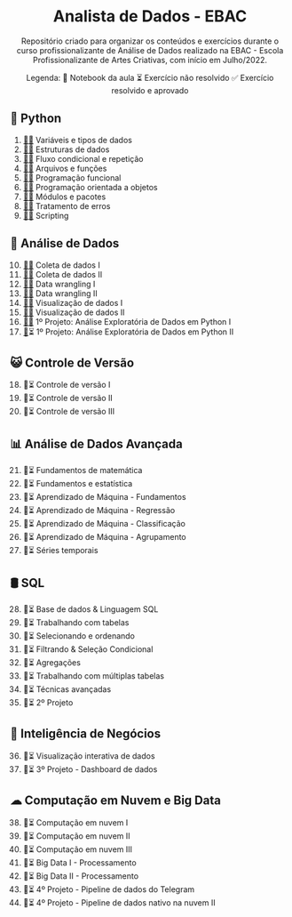 
<h1 align=center>Analista de Dados - EBAC</h1>

<p align=center>Repositório criado para organizar os conteúdos e exercícios durante o curso profissionalizante de Análise de Dados realizado na EBAC - Escola Profissionalizante de Artes Criativas, com início em Julho/2022.</p>
<p align=center>Legenda: 📝 Notebook da aula
⏳ Exercício não resolvido
✅ Exercício resolvido e aprovado</p>


## 🐍 Python

1. [📝](aulas/m01-variaveis-tipos-de-dados.ipynb)[✅](exercicios/em01-variaveis-tipos-de-dados.ipynb) Variáveis e tipos de dados
2. [📝](aulas/m02-estruturas-de-dados.ipynb)[✅](exercicios/em02-estruturas-de-dados.ipynb) Estruturas de dados
3. [📝](aulas/m03-fluxo-condicional-repeticao.ipynb)[✅](exercicios/em03-fluxo-condicional-repeticao.ipynb) Fluxo condicional e repetição
4. [📝](aulas/m04-arquivos-funcoes.ipynb)[✅](exercicios/em04-arquivos-funcoes.ipynb) Arquivos e funções
5. [📝](aulas/m05-programacao-funcional.ipynb)[✅](exercicios/em05-programacao-funcional.ipynb) Programação funcional
6. [📝](aulas/m06-poo.ipynb)[✅](exercicios/em06-poo.ipynb) Programação orientada a objetos
7. [📝](aulas/m07-modulos-pacotes.ipynb)[✅](exercicios/em07-modulos-pacotes.ipynb) Módulos e pacotes
8. [📝](aulas/m08-tratamento-de-erros.ipynb)[✅](exercicios/em08-tratamento-erros.ipynb) Tratamento de erros
9. [📝](aulas/m09-scripting.ipynb)[✅](exercicios/em09-scripting.ipynb) Scripting

## 🎲 Análise de Dados

10. [📝](aulas/m10-coleta-de-dados-I.ipynb)[✅](exercicios/em10-coleta-de-dados-i.ipynb) Coleta de dados I
11. [📝](aulas/m11-coleta-de-dados-II.ipynb)[✅](exercicios/em11-coleta-de-dados-II.ipynb) Coleta de dados II
12. [📝](aulas/m12-data-wrangling-I.ipynb)[✅](exercicios/em12-data-wrangling-I.ipynb) Data wrangling I
13. [📝](aulas/m13-data-wrangling-II.ipynb)[✅](exercicios/em13-data-wrangling-II.ipynb) Data wrangling II
14. [📝](aulas/m14-visualizacao-de-dados-I.ipynb)[✅](exercicios/em14-visualizacao-de-dados-I.ipynb) Visualização de dados I
15. [📝](aulas/m15-visualizacao-de-dados-II.ipynb)[✅](exercicios/em15-visualizacao-de-dados-II.ipynb) Visualização de dados II
16. [📝](projetos/em16-analise-exploratoria-python.ipynb)[✅](projetos/m16-analise-exploratoria-python.ipynb) 1º Projeto: Análise Exploratória de Dados em Python I
17. [📝](projetos/em17-analise-exploratoria-python-II.ipynb)⏳ 1º Projeto: Análise Exploratória de Dados em Python II


## 😺 Controle de Versão 
18. 📝⏳ Controle de versão I
19. 📝⏳ Controle de versão II
20. 📝⏳ Controle de versão III

## 📊 Análise de Dados Avançada
21. 📝⏳ Fundamentos de matemática
22. 📝⏳ Fundamentos e estatística
23. 📝⏳ Aprendizado de Máquina - Fundamentos
24. 📝⏳ Aprendizado de Máquina - Regressão
25. 📝⏳ Aprendizado de Máquina - Classificação
26. 📝⏳ Aprendizado de Máquina - Agrupamento
27. 📝⏳ Séries temporais

## 🛢 SQL 
28. 📝⏳ Base de dados & Linguagem SQL
29. 📝⏳ Trabalhando com tabelas
30. 📝⏳ Selecionando e ordenando
31. 📝⏳ Filtrando & Seleção Condicional
32. 📝⏳ Agregações 
33. 📝⏳ Trabalhando com múltiplas tabelas
34. 📝⏳ Técnicas avançadas
35. 📝⏳ 2º Projeto 

## 💼 Inteligência de Negócios 
36. 📝⏳ Visualização interativa de dados
37. 📝⏳ 3º Projeto - Dashboard de dados

## ☁ Computação em Nuvem e Big Data 
38. 📝⏳ Computação em nuvem I
39. 📝⏳ Computação em nuvem II
40. 📝⏳ Computação em nuvem III
41. 📝⏳ Big Data I - Processamento
42. 📝⏳ Big Data II - Processamento
43. 📝⏳ 4º Projeto - Pipeline de dados do Telegram
44. 📝⏳ 4º Projeto - Pipeline de dados nativo na nuvem II 

